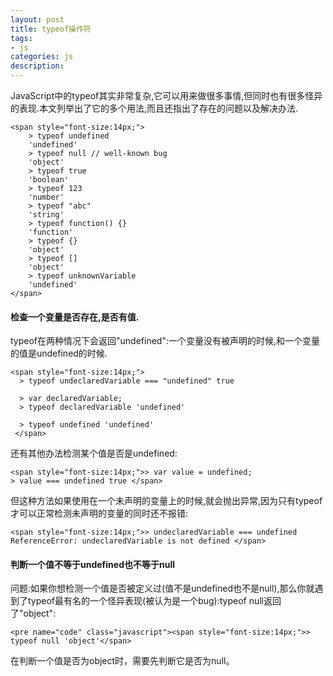 ```yaml
---
layout: post
title: typeof操作符
tags:
- js
categories: js
description: 
---
```


<!-- more -->
JavaScript中的typeof其实非常复杂,它可以用来做很多事情,但同时也有很多怪异的表现.本文列举出了它的多个用法,而且还指出了存在的问题以及解决办法.
```
<span style="font-size:14px;">    
    > typeof undefined  
    'undefined'  
    > typeof null // well-known bug  
    'object'  
    > typeof true  
    'boolean'  
    > typeof 123  
    'number'  
    > typeof "abc"  
    'string'  
    > typeof function() {}  
    'function'  
    > typeof {}  
    'object'  
    > typeof []  
    'object'  
    > typeof unknownVariable  
    'undefined'
</span> 
```
#### 检查一个变量是否存在,是否有值.
typeof在两种情况下会返回"undefined":一个变量没有被声明的时候,和一个变量的值是undefined的时候.
```
<span style="font-size:14px;">
  > typeof undeclaredVariable === "undefined" true   
    
  > var declaredVariable;   
  > typeof declaredVariable 'undefined'   
  
  > typeof undefined 'undefined'
 </span>  
```
还有其他办法检测某个值是否是undefined:
```
<span style="font-size:14px;">> var value = undefined;   
> value === undefined true </span>
```
 但这种方法如果使用在一个未声明的变量上的时候,就会抛出异常,因为只有typeof才可以正常检测未声明的变量的同时还不报错:
 ```
 <span style="font-size:14px;">> undeclaredVariable === undefined   
 ReferenceError: undeclaredVariable is not defined </span> 
 ```
 
 #### 判断一个值不等于undefined也不等于null
 问题:如果你想检测一个值是否被定义过(值不是undefined也不是null),那么你就遇到了typeof最有名的一个怪异表现(被认为是一个bug):typeof null返回了"object":
```
<pre name="code" class="javascript"><span style="font-size:14px;">> typeof null 'object'</span>  
```
在判断一个值是否为object时，需要先判断它是否为null。

